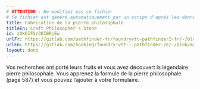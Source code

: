 ```yaml
---
# ATTENTION : Ne modifiez pas ce fichier
# Ce fichier est généré automatiquement par un script d'après les données du module Foundry VTT officiel et de sa traduction
title: Fabrication de la pierre philosophale
titleEn: Craft Philosopher's Stone
id: zOK6IFSz3DIBRjEw
urlFr: https://gitlab.com/pathfinder-fr/foundryvtt-pathfinder2-fr/-/blob/master/data/feats/zOK6IFSz3DIBRjEw.htm
urlEn: https://gitlab.com/hooking/foundry-vtt---pathfinder-2e/-/blob/master/packs/data/feats.db/craft-philosopher-s-stone.json
layout: dons
---
```

Vos recherches ont porté leurs fruits et vous avez découvert la légendaire pierre philosophale. Vous apprenez la formule de la pierre philosophale (page 587) et vous pouvez l’ajouter à votre formulaire.
